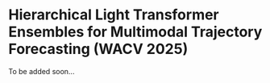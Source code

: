 # Hierarchical Light Transformer Ensembles for Multimodal Trajectory Forecasting (WACV 2025)

To be added soon...
